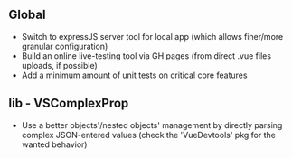 ## Global

- Switch to expressJS server tool for local app (which allows finer/more granular configuration)
- Build an online live-testing tool via GH pages (from direct .vue files uploads, if possible)
- Add a minimum amount of unit tests on critical core features

## lib - VSComplexProp

- Use a better objects'/nested objects' management by directly parsing complex JSON-entered values
  (check the 'VueDevtools' pkg for the wanted behavior)
